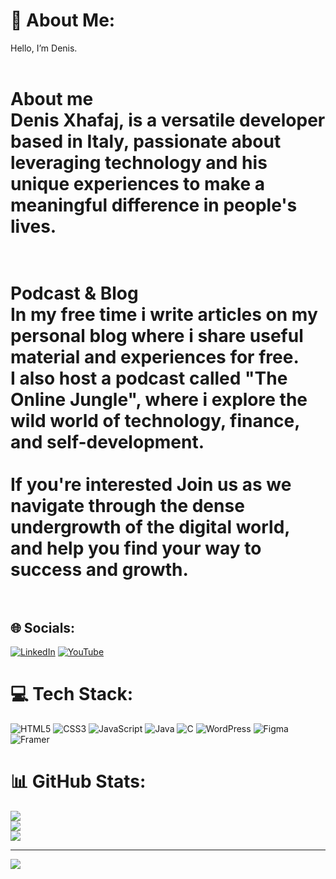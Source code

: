 # 💫 About Me:
Hello, I’m Denis.<br><br>
# About me<br>Denis Xhafaj, is a versatile developer based in Italy,  passionate about leveraging technology and his unique experiences to make a meaningful difference in people's lives.<br><br>
# Podcast & Blog<br>In my free time i write articles on my personal blog where i share useful material and experiences for free.<br>I also host a podcast called "The Online Jungle", where i explore the wild world of technology, finance, and self-development. <br><br>If you're interested Join us as we navigate through the dense undergrowth of the digital world, and help you find your way to success and growth.<br><br>


## 🌐 Socials:
[![LinkedIn](https://img.shields.io/badge/LinkedIn-%230077B5.svg?logo=linkedin&logoColor=white)](https://linkedin.com/in/https://linkedin.com/in/dennis-xhafaj-b48a2528a) [![YouTube](https://img.shields.io/badge/YouTube-%23FF0000.svg?logo=YouTube&logoColor=white)](https://youtube.com/@https://www.youtube.com/@Online_Jungle) 

# 💻 Tech Stack:
![HTML5](https://img.shields.io/badge/html5-%23E34F26.svg?style=for-the-badge&logo=html5&logoColor=white) ![CSS3](https://img.shields.io/badge/css3-%231572B6.svg?style=for-the-badge&logo=css3&logoColor=white) ![JavaScript](https://img.shields.io/badge/javascript-%23323330.svg?style=for-the-badge&logo=javascript&logoColor=%23F7DF1E) ![Java](https://img.shields.io/badge/java-%23ED8B00.svg?style=for-the-badge&logo=openjdk&logoColor=white) ![C](https://img.shields.io/badge/c-%2300599C.svg?style=for-the-badge&logo=c&logoColor=white) ![WordPress](https://img.shields.io/badge/WordPress-%23117AC9.svg?style=for-the-badge&logo=WordPress&logoColor=white) ![Figma](https://img.shields.io/badge/figma-%23F24E1E.svg?style=for-the-badge&logo=figma&logoColor=white) ![Framer](https://img.shields.io/badge/Framer-black?style=for-the-badge&logo=framer&logoColor=blue)
# 📊 GitHub Stats:
![](https://github-readme-stats.vercel.app/api?username=xaxoman&theme=vue&hide_border=false&include_all_commits=true&count_private=true)<br/>
![](https://github-readme-streak-stats.herokuapp.com/?user=xaxoman&theme=vue&hide_border=false)<br/>
![](https://github-readme-stats.vercel.app/api/top-langs/?username=xaxoman&theme=vue&hide_border=false&include_all_commits=true&count_private=true&layout=compact)

---
[![](https://visitcount.itsvg.in/api?id=xaxoman&icon=0&color=0)](https://visitcount.itsvg.in)

<!-- Proudly created with GPRM ( https://gprm.itsvg.in ) -->
